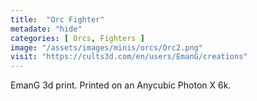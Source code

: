 ```yaml
---
title:  "Orc Fighter"
metadate: "hide"
categories: [ Orcs, Fighters ]
image: "/assets/images/minis/orcs/Orc2.png"
visit: "https://cults3d.com/en/users/EmanG/creations"
---
```

EmanG 3d print. Printed on an Anycubic Photon X 6k.